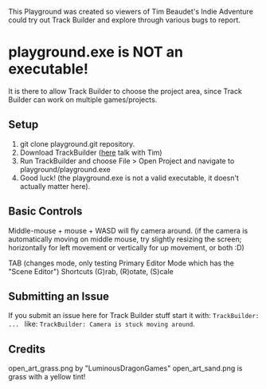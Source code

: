 
This Playground was created so viewers of Tim Beaudet's Indie Adventure could try out Track Builder and explore through various bugs to report.

# playground.exe is NOT an executable!

It is there to allow Track Builder to choose the project area, since Track Builder can work on multiple games/projects.

## Setup

1. git clone playground.git repository.
2. Download TrackBuilder ([here](https://tyrebytes.com/t/track_builder/track_builder_windows.zip) talk with Tim)
3. Run TrackBuilder and choose File > Open Project and navigate to playground/playground.exe
4. Good luck! (the playground.exe is not a valid executable, it doesn't actually matter here).


## Basic Controls

Middle-mouse + mouse + WASD will fly camera around.
  (if the camera is automatically moving on middle mouse, try slightly resizing the screen; horizontally for left movement or vertically for up movement, or both :D)
  
TAB (changes mode, only testing Primary Editor Mode which has the "Scene Editor")
Shortcuts (G)rab, (R)otate, (S)cale

## Submitting an Issue

If you submit an issue here for Track Builder stuff start it with: `TrackBuilder: ... ` like: `TrackBuilder: Camera is stuck moving around`.


## Credits

open_art_grass.png by "LuminousDragonGames"
open_art_sand.png is grass with a yellow tint!
